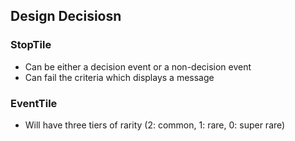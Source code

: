 ## Design Decisiosn

### StopTile

- Can be either a decision event or a non-decision event
- Can fail the criteria which displays a message 

### EventTile

- Will have three tiers of rarity (2: common, 1: rare, 0: super rare)

